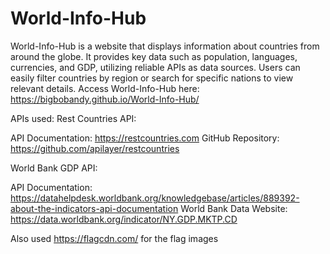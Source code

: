 # World-Info-Hub
 World-Info-Hub is a website that displays information about countries from around the globe. It provides key data such as population, languages, currencies, and GDP, utilizing reliable APIs as data sources. Users can easily filter countries by region or search for specific nations to view relevant details. Access World-Info-Hub here:
https://bigbobandy.github.io/World-Info-Hub/

APIs used:
Rest Countries API:

API Documentation: https://restcountries.com
GitHub Repository: https://github.com/apilayer/restcountries

World Bank GDP API:

API Documentation: https://datahelpdesk.worldbank.org/knowledgebase/articles/889392-about-the-indicators-api-documentation
World Bank Data Website: https://data.worldbank.org/indicator/NY.GDP.MKTP.CD

Also used https://flagcdn.com/ for the flag images
